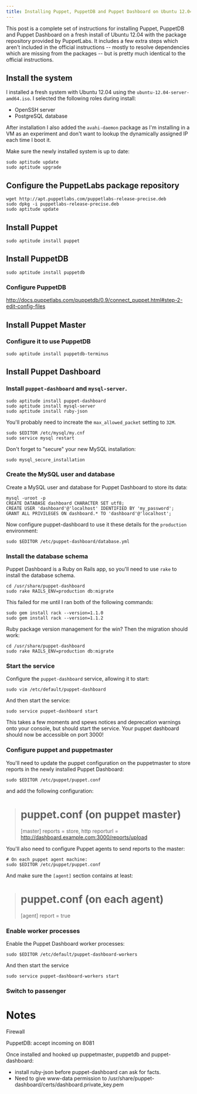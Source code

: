 ```yaml
---
title: Installing Puppet, PuppetDB and Puppet Dashboard on Ubuntu 12.04
---
```


This post is a complete set of instructions for installing Puppet, PuppetDB
and Puppet Dashboard on a fresh install of Ubuntu 12.04 with the package
repository provided by PuppetLabs. It includes a few extra steps which aren't
included in the official instructions -- mostly to resolve dependencies which
are missing from the packages -- but is pretty much identical to the official
instructions.

## Install the system

I installed a fresh system with Ubuntu 12.04 using the
`ubuntu-12.04-server-amd64.iso`. I selected the following roles during install:

- OpenSSH server
- PostgreSQL database

After installation I also added the `avahi-daemon` package as I'm installing
in a VM as an experiment and don't want to lookup the dynamically assigned IP
each time I boot it.


Make sure the newly installed system is up to date:

    sudo aptitude update
    sudo aptitude upgrade

## Configure the PuppetLabs package repository

    wget http://apt.puppetlabs.com/puppetlabs-release-precise.deb
    sudo dpkg -i puppetlabs-release-precise.deb
    sudo aptitude update

## Install Puppet

    sudo aptitude install puppet

## Install PuppetDB

    sudo aptitude install puppetdb

### Configure PuppetDB

http://docs.puppetlabs.com/puppetdb/0.9/connect_puppet.html#step-2-edit-config-files


## Install Puppet Master

### Configure it to use PuppetDB

    sudo aptitude install puppetdb-terminus

## Install Puppet Dashboard

### Install `puppet-dashboard` and `mysql-server`.

    sudo aptitude install puppet-dashboard
    sudo aptitude install mysql-server
    sudo aptitude install ruby-json

You'll probably need to increate the `max_allowed_packet` setting to `32M`.

    sudo $EDITOR /etc/mysql/my.cnf
    sudo service mysql restart

Don't forget to "secure" your new MySQL installation:

    sudo mysql_secure_installation

### Create the MySQL user and database

Create a MySQL user and database for Puppet Dashboard to store its data:

    mysql -uroot -p
    CREATE DATABASE dashboard CHARACTER SET utf8;
    CREATE USER 'dashboard'@'localhost' IDENTIFIED BY 'my_password';
    GRANT ALL PRIVILEGES ON dashboard.* TO 'dashboard'@'localhost';

Now configure puppet-dashboard to use it these details for the `production`
environment:

    sudo $EDITOR /etc/puppet-dashboard/database.yml

### Install the database schema

Puppet Dashboard is a Ruby on Rails app, so you'll need to use `rake` to
install the database schema.

    cd /usr/share/puppet-dashboard
    sudo rake RAILS_ENV=production db:migrate

This failed for me until I ran both of the following commands:

    sudo gem install rack --version=1.1.0
    sudo gem install rack --version=1.1.2

Ruby package version management for the win? Then the migration should work:

    cd /usr/share/puppet-dashboard
    sudo rake RAILS_ENV=production db:migrate

### Start the service

Configure the `puppet-dashboard` service, allowing it to start:

    sudo vim /etc/default/puppet-dashboard

And then start the service:

    sudo service puppet-dashboard start

This takes a few moments and spews notices and deprecation warnings onto your
console, but should start the service. Your puppet dashboard should now be
accessible on port 3000!

### Configure puppet and puppetmaster

You'll need to update the puppet configuration on the puppetmaster to store
reports in the newly installed Puppet Dashboard:

    sudo $EDITOR /etc/puppet/puppet.conf

and add the following configuration:

> # puppet.conf (on puppet master)
> [master]
>   reports = store, http
>   reporturl = http://dashboard.example.com:3000/reports/upload

You'll also need to configure Puppet agents to send reports to the master:

    # On each puppet agent machine:
    sudo $EDITOR /etc/puppet/puppet.conf

And make sure the `[agent]` section contains at least:

> # puppet.conf (on each agent)
> [agent]
>   report = true

### Enable worker processes

Enable the Puppet Dashboard worker processes:

    sudo $EDITOR /etc/default/puppet-dashboard-workers

And then start the service

    sudo service puppet-dashboard-workers start

### Switch to passenger


# Notes

Firewall

PuppetDB: accept incoming on 8081

Once installed and hooked up puppetmaster, puppetdb and puppet-dashboard:

- install ruby-json before puppet-dashboard can ask for facts.
- Need to give www-data permission to /usr/share/puppet-dashboard/certs/dashboard.private_key.pem
